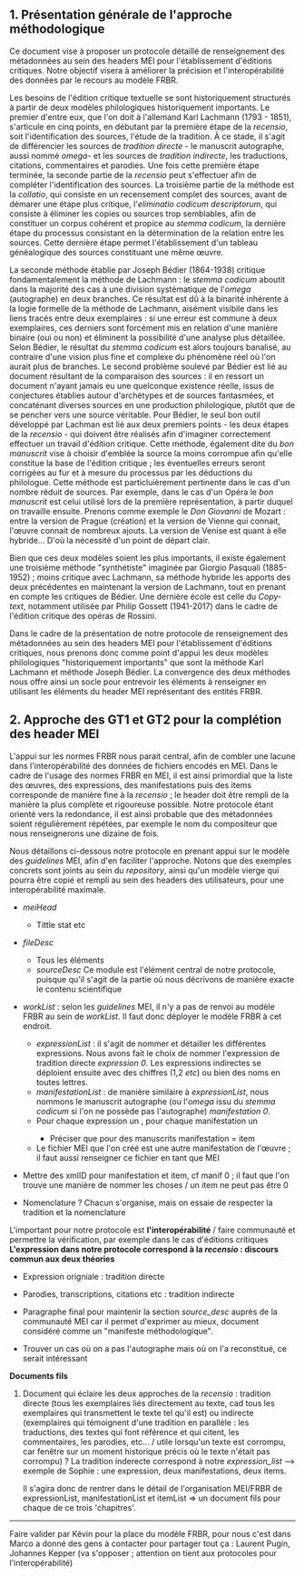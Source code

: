 ## 1. Présentation générale de l'approche méthodologique

Ce document vise à proposer un protocole détaillé de renseignement des métadonnées au sein des headers MEI pour l'établissement d'éditions critiques. Notre objectif visera à améliorer la précision et l'interopérabilité des données par le recours au modèle FRBR. 

Les besoins de l'édition critique textuelle se sont historiquement structurés à partir de deux modèles philologiques historiquement importants. Le premier d'entre eux, que l'on doit à l'allemand Karl Lachmann (1793 - 1851), s'articule en cinq points, en débutant par la première étape de la _recensio_, soit l'identification des sources, l'étude de la tradition. À ce stade, il s'agit de différencier les sources de _tradition directe_ - le manuscrit autographe, aussi nommé _omega_- et les sources de _tradition indirecte_, les traductions, citations, commentaires et parodies. Une fois cette première étape terminée, la seconde partie de la _recensio_ peut s'effectuer afin de compléter l'identification des sources. La troisième partie de la méthode est la _collatio_, qui consiste en un recensement complet des sources, avant de démarer une étape plus critique, l'_eliminatio codicum descriptorum_, qui consiste à éliminer les copies ou sources trop semblables, afin de constituer un corpus cohérent et propice au _stemma codicum_, la dernière étape du processus consistant en la détermination de la relation entre les sources. Cette dernière étape permet l'établissement d'un tableau généalogique des sources constituant une même œuvre.

La seconde méthode établie par Joseph Bédier (1864-1938) critique fondamentalement la méthode de Lachmann : le _stemma codicum_ aboutit dans la majorité des cas à une division systématique de l'_omega_ (autographe) en deux branches. Ce résultat est dû à la binarité inhérente à la logie formelle de la méthode de Lachmann, aisément visibile dans les liens tracés entre deux exemplaires : si une erreur est commune à deux exemplaires, ces derniers sont forcément mis en relation d'une manière binaire (oui ou non) et éliminent la possibilité d'une analyse plus détaillée. Selon Bédier, le résultat du _stemma codicum_ est alors toujours banalisé, au contraire d'une vision plus fine et complexe du phénomène réel où l'on aurait plus de branches. Le second problème soulevé par Bédier est lié au document résultant de la comparaison des sources : il en ressort un document n'ayant jamais eu une quelconque existence réelle, issus de conjectures établies autour d'archétypes et de sources fantasmées, et concaténant diverses sources en une production philologique, plutôt que de se pencher vers une source véritable. Pour Bédier, le seul bon outil développé par Lachman est lié aux deux premiers points - les deux étapes de la _recensio_ - qui doivent être réalisés afin d'imaginer correctement effectuer un travail d'édition critique. Cette méthode, également dite du _bon manuscrit_ vise à choisir d'emblée la source la moins corrompue afin qu'elle constitue la base de l'édition critique ; les éventuelles erreurs seront corrigées au fur et à mesure du processus par les déductions du philologue. Cette méthode est particluièrement pertinente dans le cas d'un nombre réduit de sources. Par exemple, dans le cas d'un Opéra le _bon manuscrit_ est celui utilisé lors de la première représentation, à partir duquel on travaille ensuite. Prenons comme exemple le _Don Giovanni_ de Mozart : entre la version de Prague (création) et la version de Vienne qui connait, l'œuvre connait  de nombreux ajouts. La version de Venise est quant à elle hybride... D'où la nécessité d'un point de départ clair.

Bien que ces deux modèles soient les plus importants, il existe également une troisième méthode "synthétiste" imaginée par Giorgio Pasquali (1885-1952) ; moins critique avec Lachmann, sa méthode  hybride les apports des deux précédentes en maintenant la version de Lachmann, tout en prenant en compte les critiques de Bédier. Une dernière école est celle du _Copy-text_, notamment utilisée par Philip Gossett (1941-2017) dans le cadre de l'édition critique des opéras de Rossini.

Dans le cadre de la présentation de notre protocole de renseignement des métadonnées au sein des headers MEI pour l'établissement d'éditions critiques, nous prenons donc comme point d'appui les deux modèles philologiques "historiquement importants" que sont la méthode Karl Lachmann et méthode Joseph Bédier. La convergence des deux méthodes nous offre ainsi un socle pour entrevoir les éléments à renseigner en utilisant les éléments du header MEI représentant des entités FRBR.

## 2. Approche des GT1 et GT2 pour la complétion des header MEI

L'appui sur les normes FRBR nous parait central, afin de combler une lacune dans l'interopérabilité des données de fichiers encodés en MEI. Dans le cadre de l'usage des normes FRBR en MEI, il est ainsi primordial que la liste des œuvres, des expressions, des manifestations puis des items corresponde de manière fine à la _recensio_ ; le header doit être rempli de la manière la plus complète et rigoureuse possible. Notre protocole étant orienté vers la redondance, il est ainsi probable que des métadonnées soient régulièrement répétées, par exemple le nom du compositeur que nous renseignerons une dizaine de fois.

Nous détaillons ci-dessous notre protocole en prenant appui sur le modèle des _guidelines_ MEI, afin d'en faciliter l'approche. Notons que des exemples concrets sont joints au sein du _repository_, ainsi qu'un modèle vierge qui pourra être copié et rempli au sein des headers des utilisateurs, pour une interopérabilité maximale. 

- _meiHead_
   - Tittle stat etc
- _fileDesc_
   - Tous les éléments
   - _sourceDesc_ Ce module est l'élément central de notre protocole, puisque qu'il s'agit de la partie où nous décrivons de manière exacte le contenu scientifique
      
- _workList_ : selon les _guidelines_ MEI, il n'y a pas de renvoi au modèle FRBR au sein de _workList_. Il faut donc déployer le modèle FRBR à cet endroit.
   - _expressionList_ : il s'agit de nommer et détailler les différentes expressions. Nous avons fait le choix de nommer l'expression de tradition directe _expression 0_. Les expressions indirectes se déploient ensuite avec des chiffres (1,2 _etc_) ou bien des noms en toutes lettres.
   - _manifestationList_ : de manière similaire à _expressionList_, nous nommons le manuscrit autographe (ou l'_omega_ issu du _stemma codicum_ si l'on ne possède pas l'autographe) _manifestation 0_.
   - Pour chaque expression un <manifestationList>, pour chaque manifestation un <itemList>
      - Préciser que pour des manuscrits manifestation = item
   - Le fichier MEI que l'on créé est une autre manifestation de l'œuvre ; il faut aussi renseigner ce fichier en tant que MEI
- Mettre des xmlID pour manifestation et item, cf manif 0 ; il faut que l'on trouve une manière de nommer les choses / un item ne peut pas être 0
- Nomenclature ? Chacun s'organise, mais on essaie de respecter la tradition et la nomenclature








L'important pour notre protocole est **l'interopérabilité** / faire communauté et permettre la vérification, par exemple dans le cas d'éditions critiques
**L'expression dans notre protocole correspond à la _recensio_ : discours commun aux deux théories**
- Expression origniale : tradition directe
- Parodies, transcriptions, citations etc : tradition indirecte


- Paragraphe final pour maintenir la section _source_desc_ auprès de la communauté MEI car il permet d'exprimer au mieux, document considéré comme un "manifeste méthodologique".

- Trouver un cas où on a pas l'autographe mais où on l'a reconstitué, ce serait intéressant

**Documents fils**

1. Document qui éclaire les deux approches de la _recensio_ : tradition directe (tous les exemplaires liés directement au texte, cad tous les exemplaires qui transmettent le texte tel qu'il est) ou indirecte (exemplaires qui témoignent d'une tradition en parallèle : les traductions, des textes qui font référence et qui citent, les commentaires, les parodies, etc... / utile lorsqu'un texte est corrompu, car fenêtre sur un moment historique précis où le texte n'était pas corrompu) ? La tradition inderecte correspond à notre _expression_list_
--> exemple de Sophie : une expression, deux manifestations, deux items.

   Il s'agira donc de rentrer dans le détail de l'organisation MEI/FRBR de expressionList, manifestationList et itemList => un document fils pour chaque de ce trois 'chapitres'.

 - - -

Faire valider par Kévin pour la place du modèle FRBR, pour nous c'est dans <workList>
Marco a donné des gens à contacter pour partager tout ça : Laurent Pugin, Johannes Kepper (va s'opposer ; attention on tient aux protocoles pour l'interopérabilité) 
